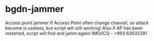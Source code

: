 # bgdn-jammer
Access point jammer
If Access Point often change channel, so attack become is useless,
but script will still working!
Also if AP has been restarted, script will find and jamm again!
IMO/ICQ - +993 62632281
